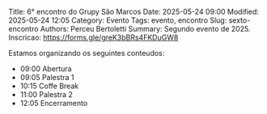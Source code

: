 Title: 6° encontro do Grupy São Marcos
Date: 2025-05-24 09:00
Modified: 2025-05-24 12:05
Category: Evento
Tags: evento, encontro
Slug: sexto-encontro
Authors: Perceu Bertoletti
Summary: Segundo evento de 2025.
Inscricao: https://forms.gle/greK3bBRs4FKDuGW8

Estamos organizando os seguintes conteudos:
 - 09:00 Abertura
 - 09:05 Palestra 1
 - 10:15 Coffe Break
 - 11:00 Palestra 2
 - 12:05 Encerramento
